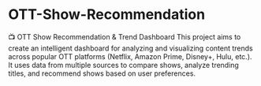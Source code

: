 # OTT-Show-Recommendation
📺 OTT Show Recommendation &amp; Trend Dashboard This project aims to create an intelligent dashboard for analyzing and visualizing content trends across popular OTT platforms (Netflix, Amazon Prime, Disney+, Hulu, etc.). It uses data from multiple sources to compare shows, analyze trending titles, and recommend shows based on user preferences.
